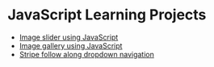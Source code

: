 # JavaScript Learning Projects

- [Image slider using JavaScript](https://srikanthkanjarla.github.io/JS_Learning_Projects/image_slider/)
- [Image gallery using JavaScript](https://srikanthkanjarla.github.io/JS_Learning_Projects/image_gallery/)
- [Stripe follow along dropdown navigation](https://srikanthkanjarla.github.io/JS_Learning_Projects/follow_along_dropdown_navbar/)
